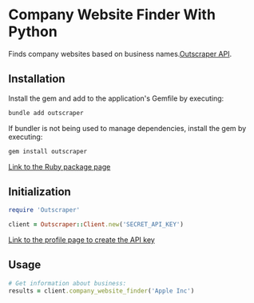 # Company Website Finder With Python

Finds company websites based on business names.[Outscraper API](https://app.outscraper.cloud/api-docs#tag/Domain-Related/paths/~1company-website-finder/get).

## Installation

Install the gem and add to the application's Gemfile by executing:
```bash
bundle add outscraper
```

If bundler is not being used to manage dependencies, install the gem by executing:
```bash
gem install outscraper
```

[Link to the Ruby package page](https://rubygems.org/gems/outscraper)

## Initialization
```ruby
require 'Outscraper'

client = Outscraper::Client.new('SECRET_API_KEY')
```
[Link to the profile page to create the API key](https://app.outscraper.com/profile)

## Usage

```ruby
# Get information about business:
results = client.company_website_finder('Apple Inc')
```
